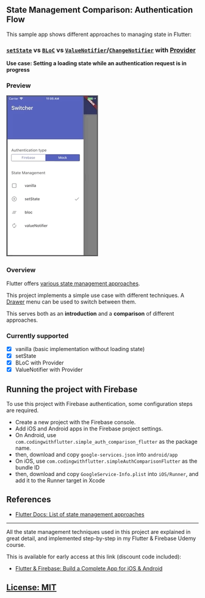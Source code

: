 ## State Management Comparison: Authentication Flow

This sample app shows different approaches to managing state in Flutter:

### [`setState`](https://flutter.dev/docs/development/data-and-backend/state-mgmt/options#setstate) vs [`BLoC`](https://flutter.dev/docs/development/data-and-backend/state-mgmt/options#bloc--rx) vs [`ValueNotifier`](https://api.flutter.dev/flutter/foundation/ValueNotifier-class.html)/[`ChangeNotifier`](https://api.flutter.dev/flutter/foundation/ChangeNotifier-class.html) with [Provider](https://pub.dev/packages/provider)

**Use case: Setting a loading state while an authentication request is in progress**

### Preview

![](media/preview.gif)

### Overview

Flutter offers [various state management approaches](https://flutter.dev/docs/development/data-and-backend/state-mgmt/options#bloc--rx).

This project implements a simple use case with different techniques. A [Drawer](https://api.flutter.dev/flutter/material/Drawer-class.html) menu can be used to switch between them.

This serves both as an **introduction** and a **comparison** of different approaches.

### Currently supported

- [x] vanilla (basic implementation without loading state)
- [x] setState
- [x] BLoC with Provider
- [x] ValueNotifier with Provider

<!--
### YouTube video walk-through

[![Flutter State Management: setState, BLoC, ValueNotifier, ChangeNotifier + Provider](media/firebase-auth-banner-youtube.png)](https://youtu.be/TODO)
-->

## Running the project with Firebase

To use this project with Firebase authentication, some configuration steps are required.

- Create a new project with the Firebase console.
- Add iOS and Android apps in the Firebase project settings.
- On Android, use `com.codingwithflutter.simple_auth_comparison_flutter` as the package name.
- then, download and copy `google-services.json` into `android/app`
- On iOS, use `com.codingwithflutter.simpleAuthComparisonFlutter` as the bundle ID
- then, download and copy `GoogleService-Info.plist` into `iOS/Runner`, and add it to the Runner target in Xcode

## References

- [Flutter Docs: List of state management approaches](https://flutter.dev/docs/development/data-and-backend/state-mgmt/options)

----

All the state management techniques used in this project are explained in great detail, and implemented step-by-step in my Flutter & Firebase Udemy course.

This is available for early access at this link (discount code included):

- [Flutter & Firebase: Build a Complete App for iOS & Android](https://www.udemy.com/flutter-firebase-build-a-complete-app-for-ios-android/?couponCode=DART15&password=codingwithflutter)

## [License: MIT](LICENSE.md)
